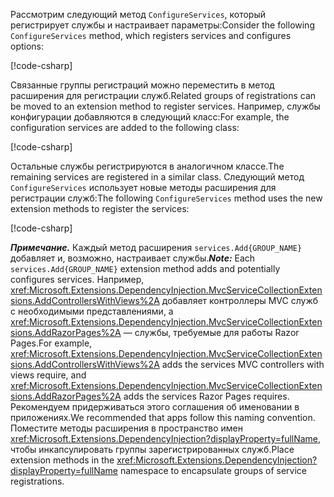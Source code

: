 <a name="csc"></a>

<span data-ttu-id="7bf9e-101">Рассмотрим следующий метод `ConfigureServices`, который регистрирует службы и настраивает параметры:</span><span class="sxs-lookup"><span data-stu-id="7bf9e-101">Consider the following `ConfigureServices` method, which registers services and configures options:</span></span>

[!code-csharp[](~/fundamentals/configuration/index/samples/3.x/ConfigSample/Startup2.cs?name=snippet)]

<span data-ttu-id="7bf9e-102">Связанные группы регистраций можно переместить в метод расширения для регистрации служб.</span><span class="sxs-lookup"><span data-stu-id="7bf9e-102">Related groups of registrations can be moved to an extension method to register services.</span></span> <span data-ttu-id="7bf9e-103">Например, службы конфигурации добавляются в следующий класс:</span><span class="sxs-lookup"><span data-stu-id="7bf9e-103">For example, the configuration services are added to the following class:</span></span>

[!code-csharp[](~/fundamentals/configuration/index/samples/3.x/ConfigSample/Options/MyConfigServiceCollectionExtensions.cs)]

<span data-ttu-id="7bf9e-104">Остальные службы регистрируются в аналогичном классе.</span><span class="sxs-lookup"><span data-stu-id="7bf9e-104">The remaining services are registered in a similar class.</span></span> <span data-ttu-id="7bf9e-105">Следующий метод `ConfigureServices` использует новые методы расширения для регистрации служб:</span><span class="sxs-lookup"><span data-stu-id="7bf9e-105">The following `ConfigureServices` method uses the new extension methods to register the services:</span></span>

[!code-csharp[](~/fundamentals/configuration/index/samples/3.x/ConfigSample/Startup4.cs?name=snippet)]

<span data-ttu-id="7bf9e-106">**_Примечание._** Каждый метод расширения `services.Add{GROUP_NAME}` добавляет и, возможно, настраивает службы.</span><span class="sxs-lookup"><span data-stu-id="7bf9e-106">**_Note:_** Each `services.Add{GROUP_NAME}` extension method adds and potentially configures services.</span></span> <span data-ttu-id="7bf9e-107">Например, <xref:Microsoft.Extensions.DependencyInjection.MvcServiceCollectionExtensions.AddControllersWithViews%2A> добавляет контроллеры MVC служб с необходимыми представлениями, а <xref:Microsoft.Extensions.DependencyInjection.MvcServiceCollectionExtensions.AddRazorPages%2A> — службы, требуемые для работы Razor Pages.</span><span class="sxs-lookup"><span data-stu-id="7bf9e-107">For example, <xref:Microsoft.Extensions.DependencyInjection.MvcServiceCollectionExtensions.AddControllersWithViews%2A> adds the services MVC controllers with views require, and <xref:Microsoft.Extensions.DependencyInjection.MvcServiceCollectionExtensions.AddRazorPages%2A> adds the services Razor Pages requires.</span></span> <span data-ttu-id="7bf9e-108">Рекомендуем придерживаться этого соглашения об именовании в приложениях.</span><span class="sxs-lookup"><span data-stu-id="7bf9e-108">We recommended that apps follow this naming convention.</span></span> <span data-ttu-id="7bf9e-109">Поместите методы расширения в пространство имен <xref:Microsoft.Extensions.DependencyInjection?displayProperty=fullName>, чтобы инкапсулировать группы зарегистрированных служб.</span><span class="sxs-lookup"><span data-stu-id="7bf9e-109">Place extension methods in the <xref:Microsoft.Extensions.DependencyInjection?displayProperty=fullName> namespace to encapsulate groups of service registrations.</span></span>

